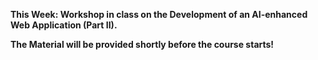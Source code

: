 **This Week: Workshop in class on the Development of an AI-enhanced Web Application (Part II).**

**The Material will be provided shortly before the course starts!**